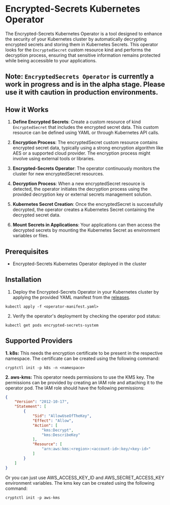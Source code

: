 # Encrypted-Secrets Kubernetes Operator

The Encrypted-Secrets Kubernetes Operator is a tool designed to enhance the security of your Kubernetes cluster by automatically decrypting encrypted secrets and storing them in Kubernetes Secrets. This operator looks for the `EncryptedSecret` custom resource kind and performs the decryption process, ensuring that sensitive information remains protected while being accessible to your applications.


## Note: `EncryptedSecrets Operator` is currently a work in progress and is in the alpha stage. Please use it with caution in production environments.
## How it Works

1. **Define Encrypted Secrets**: Create a custom resource of kind `EncryptedSecret` that includes the encrypted secret data. This custom resource can be defined using YAML or through Kubernetes API calls.

2. **Encryption Process**: The encryptedSecret custom resource contains encrypted secret data, typically using a strong encryption algorithm like AES or a supported cloud provider. The encryption process might involve using external tools or libraries.

3. **Encrypted-Secrets Operator**: The operator continuously monitors the cluster for new encryptedSecret resources.

4. **Decryption Process**: When a new encryptedSecret resource is detected, the operator initiates the decryption process using the provided decryption key or external secrets management solution.

5. **Kubernetes Secret Creation**: Once the encryptedSecret is successfully decrypted, the operator creates a Kubernetes Secret containing the decrypted secret data.

6. **Mount Secrets in Applications**: Your applications can then access the decrypted secrets by mounting the Kubernetes Secret as environment variables or files.

## Prerequisites
- Encrypted-Secrets Kubernetes Operator deployed in the cluster

## Installation

1. Deploy the Encrypted-Secrets Operator in your Kubernetes cluster by applying the provided YAML manifest from the [releases](https://github.com/shubhindia/encrypted-secrets/releases).

```shell
kubectl apply -f <operator-manifest.yaml>
```

2. Verify the operator's deployment by checking the operator pod status:

```shell
kubectl get pods encrypted-secrets-system
```

## Supported Providers
**1. k8s:** This needs the encryption certificate to be present in the respective namespace. The certificate can be created using the following command:

```shell
cryptctl init -p k8s -n <namespace>
```

**2. aws-kms:** This operator needs permissions to use the KMS key. The permissions can be provided by creating an IAM role and attaching it to the operator pod. The IAM role should have the following permissions:

```json
{
    "Version": "2012-10-17",
    "Statement": [
        {
            "Sid": "AllowUseOfTheKey",
            "Effect": "Allow",
            "Action": [
                "kms:Decrypt",
                "kms:DescribeKey"
            ],
            "Resource": [
                "arn:aws:kms:<region>:<account-id>:key/<key-id>"
            ]
        }
    ]
}
```

Or you can just use AWS_ACCESS_KEY_ID and AWS_SECRET_ACCESS_KEY environment variables.
The kms key can be created using the following command:

```shell
cryptctl init -p aws-kms
```